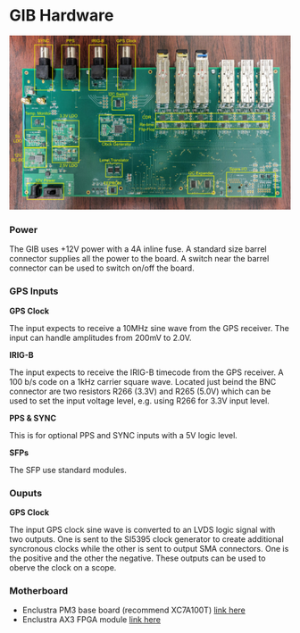 # GIB Hardware

![](../figs/GIB_annotated.jpg)


### Power
The GIB uses +12V power with a 4A inline fuse. A standard size barrel connector supplies all the power to the board. A switch near the barrel connector can be used to switch on/off the board.

### GPS Inputs

**GPS Clock**  

The input expects to receive a 10MHz sine wave from the GPS receiver. The input can handle amplitudes from 200mV to 2.0V.

**IRIG-B** 

The input expects to receive the IRIG-B timecode from the GPS receiver. A 100 b/s code on a 1kHz carrier square wave. Located just beind the BNC connector are two resistors R266 (3.3V) and R265 (5.0V) which can be used to set the input voltage level, e.g. using R266 for 3.3V input level.

**PPS & SYNC** 

This is for optional PPS and SYNC inputs with a 5V logic level.

**SFPs** 

The SFP use standard modules.

### Ouputs

**GPS Clock** 

The input GPS clock sine wave is converted to an LVDS logic signal with two outputs. One is sent to the SI5395 clock generator to create additional syncronous clocks while the other is sent to output SMA connectors. One is the positive and the other the negative. These outputs can be used to oberve the  clock on a scope.

### Motherboard

* Enclustra PM3 base board (recommend XC7A100T) [link here](https://www.enclustra.com/en/products/base-boards/mars-pm3/)
* Enclustra AX3 FPGA module [link here](https://www.enclustra.com/en/products/fpga-modules/mars-ax3/)

